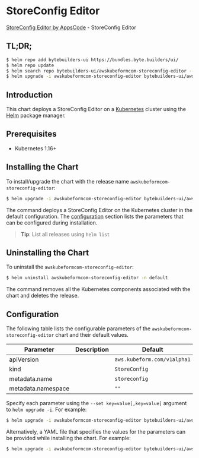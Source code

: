 # StoreConfig Editor

[StoreConfig Editor by AppsCode](https://byte.builders) - StoreConfig Editor

## TL;DR;

```bash
$ helm repo add bytebuilders-ui https://bundles.byte.builders/ui/
$ helm repo update
$ helm search repo bytebuilders-ui/awskubeformcom-storeconfig-editor --version=v0.4.18
$ helm upgrade -i awskubeformcom-storeconfig-editor bytebuilders-ui/awskubeformcom-storeconfig-editor -n default --create-namespace --version=v0.4.18
```

## Introduction

This chart deploys a StoreConfig Editor on a [Kubernetes](http://kubernetes.io) cluster using the [Helm](https://helm.sh) package manager.

## Prerequisites

- Kubernetes 1.16+

## Installing the Chart

To install/upgrade the chart with the release name `awskubeformcom-storeconfig-editor`:

```bash
$ helm upgrade -i awskubeformcom-storeconfig-editor bytebuilders-ui/awskubeformcom-storeconfig-editor -n default --create-namespace --version=v0.4.18
```

The command deploys a StoreConfig Editor on the Kubernetes cluster in the default configuration. The [configuration](#configuration) section lists the parameters that can be configured during installation.

> **Tip**: List all releases using `helm list`

## Uninstalling the Chart

To uninstall the `awskubeformcom-storeconfig-editor`:

```bash
$ helm uninstall awskubeformcom-storeconfig-editor -n default
```

The command removes all the Kubernetes components associated with the chart and deletes the release.

## Configuration

The following table lists the configurable parameters of the `awskubeformcom-storeconfig-editor` chart and their default values.

|     Parameter      | Description |                Default                 |
|--------------------|-------------|----------------------------------------|
| apiVersion         |             | <code>aws.kubeform.com/v1alpha1</code> |
| kind               |             | <code>StoreConfig</code>               |
| metadata.name      |             | <code>storeconfig</code>               |
| metadata.namespace |             | <code>""</code>                        |


Specify each parameter using the `--set key=value[,key=value]` argument to `helm upgrade -i`. For example:

```bash
$ helm upgrade -i awskubeformcom-storeconfig-editor bytebuilders-ui/awskubeformcom-storeconfig-editor -n default --create-namespace --version=v0.4.18 --set apiVersion=aws.kubeform.com/v1alpha1
```

Alternatively, a YAML file that specifies the values for the parameters can be provided while
installing the chart. For example:

```bash
$ helm upgrade -i awskubeformcom-storeconfig-editor bytebuilders-ui/awskubeformcom-storeconfig-editor -n default --create-namespace --version=v0.4.18 --values values.yaml
```
